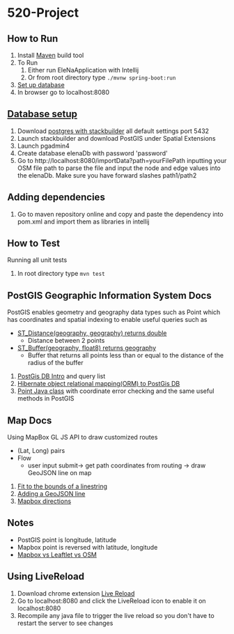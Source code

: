 # 520-Project

## How to Run
1. Install [Maven](https://maven.apache.org/download.cgi) build tool
2. To Run
    1. Either run EleNaApplication with Intellij
    2. Or from root directory type `./mvnw spring-boot:run`
3. [Set up database](https://github.com/eric60/520-Project/edit/master/#database)
3. In  browser go to localhost:8080

## [Database setup](#database)
1. Download [postgres with stackbuilder](https://www.enterprisedb.com/downloads/postgres-postgresql-downloads#windows) all default settings port 5432
2. Launch stackbuilder and download PostGIS under Spatial Extensions 
3. Launch pgadmin4
4. Create database elenaDb with password 'password'
5. Go to http://localhost:8080/importData?path=yourFilePath inputting your OSM file path to parse the file and input 
the node and edge values into the elenaDb. Make sure you have forward slashes path1/path2

## Adding dependencies
1. Go to maven repository online and copy and paste the dependency into pom.xml and import them as libraries in intellij

## How to Test 
Running all unit tests
1. In root directory type `mvn test`

## PostGIS Geographic Information System Docs
PostGIS enables geometry and geography data types such as Point which has coordinates and spatial indexing to 
enable useful queries such as 
* [ST_Distance(geography, geography) returns double](https://postgis.net/docs/ST_Distance.html)
    * Distance between 2 points 
* [ST_Buffer(geography, float8) returns geography](https://postgis.net/docs/ST_Buffer.html)
    * Buffer that returns all points less than or equal to the distance of the radius of the buffer 
1. [PostGis DB Intro](https://postgis.net/workshops/postgis-intro/geography.html) and query list
2. [Hibernate object relational mapping(ORM) to PostGis DB](https://docs.jboss.org/hibernate/orm/5.2/userguide/html_single/Hibernate_User_Guide.html#spatial-overview)
3. [Point Java class](https://locationtech.github.io/jts/javadoc/org/locationtech/jts/geom/Point.html) with coordinate error checking and the same useful methods in PostGIS

## Map Docs
Using MapBox GL JS API to draw customized routes
* (Lat, Long) pairs
* Flow
    * user input submit-> get path coordinates from routing -> draw GeoJSON line on map
1. [Fit to the bounds of a linestring](https://docs.mapbox.com/mapbox-gl-js/example/zoomto-linestring/_)
2. [Adding a GeoJSON line](https://docs.mapbox.com/mapbox-gl-js/example/geojson-line/)
3. [Mapbox directions](https://docs.mapbox.com/help/how-mapbox-works/directions/)

## Notes
* PostGIS point is longitude, latitude
* Mapbox point is reversed with latitude, longitude
* [Mapbox vs Leaftlet vs OSM](https://stackoverflow.com/questions/12262163/what-are-leaflet-and-mapbox-and-what-are-their-differences)

## Using LiveReload
1. Download chrome extension [Live Reload](https://chrome.google.com/webstore/detail/livereload/jnihajbhpnppcggbcgedagnkighmdlei)
2. Go to localhost:8080 and click the LiveReload icon to enable it on localhost:8080
3. Recompile any java file to trigger the live reload so you don't have to restart the server to see changes
